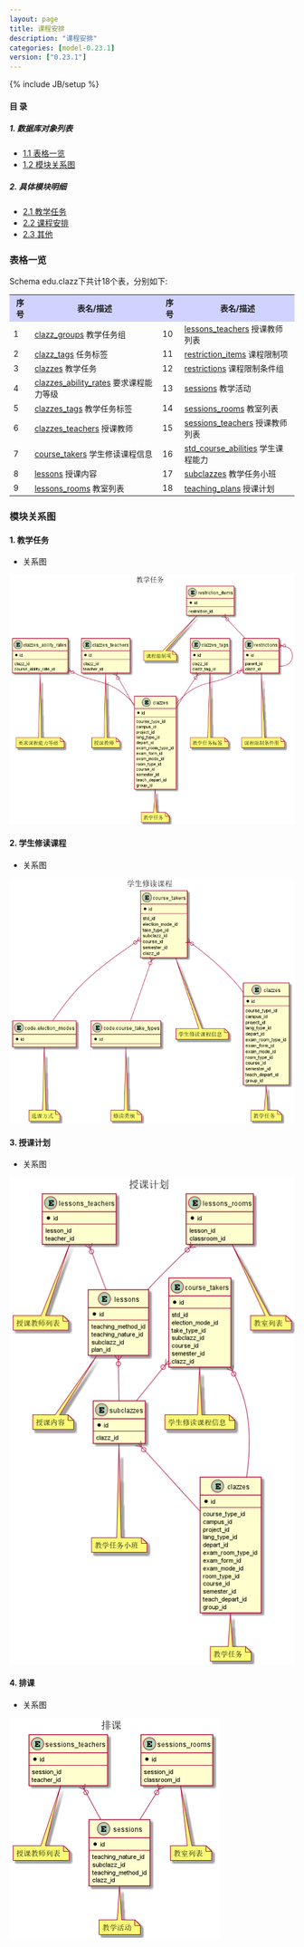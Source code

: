 ```yaml
---
layout: page
title: 课程安排 
description: "课程安排"
categories: [model-0.23.1]
version: ["0.23.1"]
---
```

{% include JB/setup %}

#### 目 录

##### 1. 数据库对象列表
  * [1.1 表格一览](index.html#表格一览)
  * [1.2 模块关系图](index.html#模块关系图)

##### 2. 具体模块明细
* [2.1 教学任务](clazz.html)
* [2.2 课程安排](schedule.html)
* [2.3 其他](misc.html)

### 表格一览
Schema edu.clazz下共计18个表，分别如下:

<table class="table table-bordered table-striped table-condensed">
  <tr>
    <th style="background-color:#D0D3FF">序号</th>
    <th style="background-color:#D0D3FF">表名/描述</th>
    <th style="background-color:#D0D3FF">序号</th>
    <th style="background-color:#D0D3FF">表名/描述</th>
  </tr>
  <tr>
    <td>1</td>
    <td><a href="clazz.html#表格-clazz_groups-教学任务组">clazz_groups</a> 教学任务组</td>
    <td>10</td>
    <td><a href="clazz.html#表格-lessons_teachers-授课教师列表">lessons_teachers</a> 授课教师列表</td>
  </tr>
  <tr>
    <td>2</td>
    <td><a href="clazz.html#表格-clazz_tags-任务标签">clazz_tags</a> 任务标签</td>
    <td>11</td>
    <td><a href="clazz.html#表格-restriction_items-课程限制项">restriction_items</a> 课程限制项</td>
  </tr>
  <tr>
    <td>3</td>
    <td><a href="clazz.html#表格-clazzes-教学任务">clazzes</a> 教学任务</td>
    <td>12</td>
    <td><a href="clazz.html#表格-restrictions-课程限制条件组">restrictions</a> 课程限制条件组</td>
  </tr>
  <tr>
    <td>4</td>
    <td><a href="clazz.html#表格-clazzes_ability_rates-要求课程能力等级">clazzes_ability_rates</a> 要求课程能力等级</td>
    <td>13</td>
    <td><a href="schedule.html#表格-sessions-教学活动">sessions</a> 教学活动</td>
  </tr>
  <tr>
    <td>5</td>
    <td><a href="clazz.html#表格-clazzes_tags-教学任务标签">clazzes_tags</a> 教学任务标签</td>
    <td>14</td>
    <td><a href="schedule.html#表格-sessions_rooms-教室列表">sessions_rooms</a> 教室列表</td>
  </tr>
  <tr>
    <td>6</td>
    <td><a href="clazz.html#表格-clazzes_teachers-授课教师">clazzes_teachers</a> 授课教师</td>
    <td>15</td>
    <td><a href="schedule.html#表格-sessions_teachers-授课教师列表">sessions_teachers</a> 授课教师列表</td>
  </tr>
  <tr>
    <td>7</td>
    <td><a href="clazz.html#表格-course_takers-学生修读课程信息">course_takers</a> 学生修读课程信息</td>
    <td>16</td>
    <td><a href="misc.html#表格-std_course_abilities-学生课程能力">std_course_abilities</a> 学生课程能力</td>
  </tr>
  <tr>
    <td>8</td>
    <td><a href="clazz.html#表格-lessons-授课内容">lessons</a> 授课内容</td>
    <td>17</td>
    <td><a href="clazz.html#表格-subclazzes-教学任务小班">subclazzes</a> 教学任务小班</td>
  </tr>
  <tr>
    <td>9</td>
    <td><a href="clazz.html#表格-lessons_rooms-教室列表">lessons_rooms</a> 教室列表</td>
    <td>18</td>
    <td><a href="clazz.html#表格-teaching_plans-授课计划">teaching_plans</a> 授课计划</td>
  </tr>
</table>

### 模块关系图


#### 1. 教学任务
  * 关系图

![教学任务](images/clazz.png)


#### 2. 学生修读课程
  * 关系图

![学生修读课程](images/course_taker.png)


#### 3. 授课计划
  * 关系图

![授课计划](images/lesson.png)


#### 4. 排课
  * 关系图

![排课](images/session.png)


